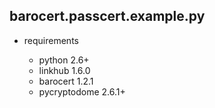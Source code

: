 
## barocert.passcert.example.py

* requirements

    * python 2.6+
    * linkhub 1.6.0
    * barocert 1.2.1
    * pycryptodome 2.6.1+
